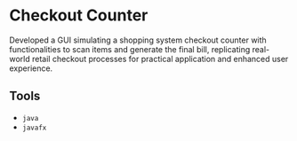 # Checkout Counter
Developed a GUI simulating a shopping system checkout counter with functionalities to scan items and generate the final bill, 
replicating real-world retail checkout processes for practical application and enhanced user experience.

## Tools
- `java`
- `javafx`

